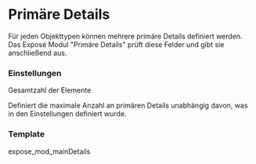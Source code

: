 # Primäre Details

Für jeden Objekttypen können mehrere primäre Details definiert werden. Das Exposé Modul "Primäre Details" prüft diese Felder und gibt sie anschließend aus.

### Einstellungen

<span class="field">Gesamtzahl der Elemente</span>

Definiert die maximale Anzahl an primären Details unabhängig davon, was in den Einstellungen definiert wurde.

### Template

<span class="template-field">expose_mod_mainDetails</span>
